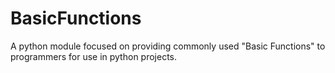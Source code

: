 # BasicFunctions
A python module focused on providing commonly used "Basic Functions" to programmers for use in python projects.
